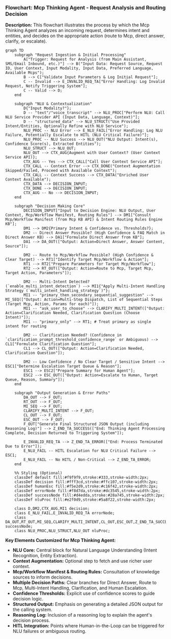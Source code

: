 ### Flowchart: Mcp Thinking Agent - Request Analysis and Routing Decision

**Description:** This flowchart illustrates the process by which the Mcp Thinking Agent analyzes an incoming request, determines intent and entities, and decides on the appropriate action (route to Mcp, direct answer, clarify, or escalate).

```mermaid
graph TD
    subgraph "Request Ingestion & Initial Processing"
        A["Trigger: Request for Analysis (from Main Assistant, SMS/Email Inbound, etc.)"] --> B("Input Data: Request Source, Request ID, User Context, Input Modality, Input Data, Preferred Language, Available Mcps");
        B --> C["Validate Input Parameters & Log Initial Request"];
        C -- Invalid --> E_INVALID_REQ_TA["Error Handling: Log Invalid Request, Notify Triggering System"];
        C -- Valid --> D;
    end

    subgraph "NLU & Contextualization"
        D{"Input Modality?"};
        D -- "text"/"voice_transcript" --> NLU_PROC["Perform NLU: Call NLU Service Provider API (Input Data, Language, Context)"];
        D -- "structured_data" --> NLU_STRUCT("Use Provided Intent/Entities, Optionally Refine with NLU Service");
        NLU_PROC -- NLU Error --> E_NLU_FAIL["Error Handling: Log NLU Failure, Potentially Escalate to HITL (NLU Critical Failure)"];
        NLU_PROC -- NLU Success --> NLU_OUT("NLU Output: Intent(s), Confidence Score(s), Extracted Entities");
        NLU_STRUCT --> NLU_OUT;
        NLU_OUT --> CTX_AUG{Augment with User Context? (User Context Service API)};
        CTX_AUG -- Yes --> CTX_CALL["Call User Context Service API"];
        CTX_CALL -- Context Error --> CTX_DONE("Context Augmentation Skipped/Failed, Proceed with Available Context");
        CTX_CALL -- Context Success --> CTX_DATA("Enriched User Context Available");
        CTX_DATA --> DECISION_INPUT;
        CTX_DONE --> DECISION_INPUT;
        CTX_AUG -- No --> DECISION_INPUT;
    end

    subgraph "Decision Making Core"
        DECISION_INPUT["Input to Decision Engine: NLU Output, User Context, Mcp/Workflow Manifest, Routing Rules"] --> DM1["Consult Mcp/Workflow Manifest (from Mcp KB API) & Intent Routing Rules Engine KB"];
        DM1 --> DM2{Primary Intent & Confidence vs. Thresholds?};
        DM2 -- Direct Answer Possible? (High Confidence & FAQ Match in Direct Answer KB) --> DA1["Formulate Direct Answer from KB"];
        DA1 --> DA_OUT(["Output: Action=Direct Answer, Answer Content, Source"]);

        DM2 -- Route to Mcp/Workflow Possible? (High Confidence & Clear Target) --> RT1["Identify Target Mcp/Workflow & Action"];
        RT1 --> RT2["Prepare Parameters for Target Mcp/Workflow"];
        RT2 --> RT_OUT(["Output: Action=Route to Mcp, Target Mcp, Target Action, Parameters"]);

        DM2 -- Multi-Intent Detected? (`enable_multi_intent_detection`) --> MI1{"Apply Multi-Intent Handling Strategy (`multi_intent_handling_strategy`)"};
        MI1 -- "primary_then_secondary_sequential_suggestion" --> MI_SEQ(["Output: Action=Multi-Step Dispatch, List of Sequential Steps (Target Mcp, Action, Params for each)"]);
        MI1 -- "ask_user_to_choose" --> CLARIFY_MULTI_INTENT(["Output: Action=Clarification Needed, Clarification Question (Choose Intent)"]);
        MI1 -- "primary_only" --> RT1; # Treat primary as single intent for routing

        DM2 -- Clarification Needed? (Confidence in `clarification_prompt_threshold_confidence_range` or Ambiguous) --> CL1["Formulate Clarification Question"];
        CL1 --> CL_OUT(["Output: Action=Clarification Needed, Clarification Question"]);

        DM2 -- Low Confidence / No Clear Target / Sensitive Intent --> ESC1["Determine Escalation Target Queue & Reason"];
        ESC1 --> ESC2["Prepare Summary for Human Agent"];
        ESC2 --> ESC_OUT(["Output: Action=Escalate to Human, Target Queue, Reason, Summary"]);
    end

    subgraph "Output Generation & Error Paths"
        DA_OUT --> F_OUT;
        RT_OUT --> F_OUT;
        MI_SEQ --> F_OUT;
        CLARIFY_MULTI_INTENT --> F_OUT;
        CL_OUT --> F_OUT;
        ESC_OUT --> F_OUT;
        F_OUT["Generate Final Structured JSON Output (including Reasoning Log)"] --> Z_END_TA_SUCCESS(["End: Thinking Agent Processing Complete, Decision Returned to Triggering System"]);

        E_INVALID_REQ_TA --> Z_END_TA_ERROR(["End: Process Terminated Due to Error"]);
        E_NLU_FAIL -- HITL Escalation for NLU Critical Failure --> ESC1;
        E_NLU_FAIL -- No HITL / Non-Critical --> Z_END_TA_ERROR;
    end

    %% Styling (Optional)
    classDef default fill:#f9f9f9,stroke:#333,stroke-width:2px;
    classDef decision fill:#fff3cd,stroke:#ffc107,stroke-width:2px;
    classDef humanEsc fill:#f5e2d9,stroke:#c16f42,stroke-width:2px;
    classDef errorNode fill:#f8d7da,stroke:#dc3545,stroke-width:2px;
    classDef successNode fill:#d4edda,stroke:#28a745,stroke-width:2px;
    classDef nluProc fill:#e2f0d9,stroke:#5a8f22,stroke-width:2px;

    class D,DM2,CTX_AUG,MI1 decision;
    class E_NLU_FAIL,E_INVALID_REQ_TA errorNode;
    class DA_OUT,RT_OUT,MI_SEQ,CLARIFY_MULTI_INTENT,CL_OUT,ESC_OUT,Z_END_TA_SUCCESS successNode;
    class NLU_PROC,NLU_STRUCT,NLU_OUT nluProc;
```

**Key Elements Customized for Mcp Thinking Agent:**
*   **NLU Core:** Central block for Natural Language Understanding (Intent Recognition, Entity Extraction).
*   **Context Augmentation:** Optional step to fetch and use richer user context.
*   **Mcp/Workflow Manifest & Routing Rules:** Consultation of knowledge sources to inform decisions.
*   **Multiple Decision Paths:** Clear branches for Direct Answer, Route to Mcp, Multi-Intent Handling, Clarification, and Human Escalation.
*   **Confidence Thresholds:** Explicit use of confidence scores to guide decision logic.
*   **Structured Output:** Emphasis on generating a detailed JSON output for the calling system.
*   **Reasoning Log:** Inclusion of a reasoning log to explain the agent's decision process.
*   **HITL Integration:** Points where Human-in-the-Loop can be triggered for NLU failures or ambiguous routing.

